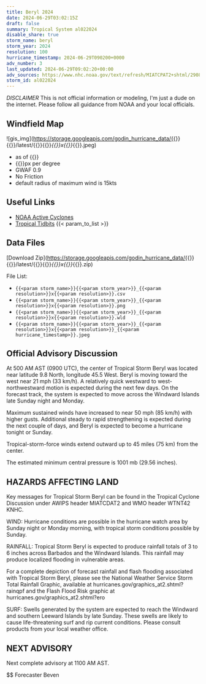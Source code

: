 ```yaml
---
title: Beryl 2024
date: 2024-06-29T03:02:15Z
draft: false
summary: Tropical System al022024
disable_share: true
storm_name: beryl
storm_year: 2024
resolution: 100
hurricane_timestamp: 2024-06-29T090200+0000
adv_number: 3
last_updated: 2024-06-29T09:02:20+00:00
adv_sources: https://www.nhc.noaa.gov/text/refresh/MIATCPAT2+shtml/290836.shtml;https://www.nhc.noaa.gov/refresh/graphics_at2+shtml/084435.shtml?cone
storm_id: al022024
---
```

*DISCLAIMER* This is not official information or modeling, I'm just a dude on the internet.  Please follow all guidance from NOAA and your local officials.

## Windfield Map
![gis_img](https://storage.googleapis.com/godin_hurricane_data/{{<param storm_name>}}{{<param storm_year>}}/latest/{{<param storm_name>}}{{<param storm_year>}}_{{<param resolution>}}x{{<param resolution>}}_{{<param hurricane_timestamp>}}.jpeg)

- as of {{<param last_updated>}}
- {{<param resolution>}}px per degree
- GWAF 0.9
- No Friction
- default radius of maximum wind is 15kts

## Useful Links
- [NOAA Active Cyclones](https://www.nhc.noaa.gov/)
- [Tropical Tidbits](https://www.tropicaltidbits.com/storminfo/)
{{< param_to_list >}}

## Data Files
[Download Zip](https://storage.googleapis.com/godin_hurricane_data/{{<param storm_name>}}{{<param storm_year>}}/latest/{{<param storm_name>}}{{<param storm_year>}}_{{<param resolution>}}x{{<param resolution>}}_{{<param hurricane_timestamp>}}.zip)

File List:
- `{{<param storm_name>}}{{<param storm_year>}}_{{<param resolution>}}x{{<param resolution>}}.csv`
- `{{<param storm_name>}}{{<param storm_year>}}_{{<param resolution>}}x{{<param resolution>}}.png`
- `{{<param storm_name>}}{{<param storm_year>}}_{{<param resolution>}}x{{<param resolution>}}.wld`
- `{{<param storm_name>}}{{<param storm_year>}}_{{<param resolution>}}x{{<param resolution>}}_{{<param hurricane_timestamp>}}.jpeg`


## Official Advisory Discussion
At 500 AM AST (0900 UTC), the center of Tropical Storm Beryl was
located near latitude 9.8 North, longitude 45.5 West. Beryl is
moving toward the west near 21 mph (33 km/h). A relatively quick
westward to west-northwestward motion is expected during the next
few days.  On the forecast track, the system is expected to move
across the Windward Islands late Sunday night and Monday.
 
Maximum sustained winds have increased to near 50 mph (85 km/h) 
with higher gusts. Additional steady to rapid strengthening is
expected during the next couple of days, and Beryl is expected to
become a hurricane tonight or Sunday.
 
Tropical-storm-force winds extend outward up to 45 miles (75 km)
from the center.
 
The estimated minimum central pressure is 1001 mb (29.56 inches).
 
 
HAZARDS AFFECTING LAND
----------------------
Key messages for Tropical Storm Beryl can be found in the
Tropical Cyclone Discussion under AWIPS header MIATCDAT2 and WMO
header WTNT42 KNHC.
 
WIND: Hurricane conditions are possible in the hurricane watch area
by Sunday night or Monday morning, with tropical storm conditions
possible by Sunday.
 
RAINFALL:  Tropical Storm Beryl is expected to produce rainfall
totals of 3 to 6 inches across Barbados and the Windward Islands.
This rainfall may produce localized flooding in vulnerable areas.
 
For a complete depiction of forecast rainfall and flash flooding
associated with Tropical Storm Beryl, please see the National
Weather Service Storm Total Rainfall Graphic, available at
hurricanes.gov/graphics_at2.shtml?rainqpf and the Flash Flood Risk
graphic at hurricanes.gov/graphics_at2.shtml?ero
 
SURF:  Swells generated by the system are expected to reach the
Windward and southern Leeward Islands by late Sunday.  These swells
are likely to cause life-threatening surf and rip current
conditions.  Please consult products from your local weather office.
 
 
NEXT ADVISORY
-------------
Next complete advisory at 1100 AM AST.
 
$$
Forecaster Beven